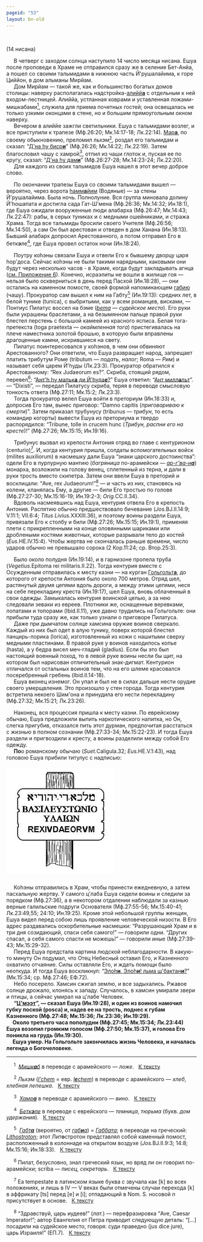 ```yaml
---
pageid: "53"
layout: bn-old
---
```


 

(14 нисана)


<p>     В четверг с заходом солнца наступило 14 число месяца нисана. Ешуа после проповеди в Храме не отправился сразу же в селение Бет-Анйа, а пошел со своими тальмидами в нижнюю часть Й'рушалайима, к горе Циййон, в дом альманы Мирйам.<br />
     Дом Мирйам — такой же, как и большинство богатых домов столицы: наверху располагалась надстройка-<a href="javascript:popUp%20(&#39;img/alijjah.gif&#39;,%20100,%2060,%20&#39;Мансарда&#39;)">алийй<strong>а</strong></a> с отдельным к ней входом-лестницей. Алиййа, устланная коврами и уставленная ложами-мишкабами<a href="#prim1" title="Мишкаб"><sup>1</sup></a><span id="1"></span>, служила для приема почетных гостей; она освещалась не только узкими оконцами в стене, но и большим прямоугольным окном наверху.<br />
     Вечером в алиййе зажгли светильники. Ешуа с тальмидами возлег, и все приступили к трапезе (Мф.26:20; Мк.14:17-18; Лк.22:14). <a href="javascript:popUp%20(&#39;img/mara.gif&#39;,%2080,%2060,%20&#39;Господин&#39;)">Мар<strong>а</strong></a>, по своему обыкновению, преломил льхэм<a href="#prim2" title="Хлеб"><sup>2</sup></a><span id="2"></span>, роздал его тальмидам и сказал: “<a href="javascript:popUp%20(&#39;img/dna_bsri.gif&#39;,%20270,%2060,%20&#39;Это%20-%20тело%20Мое&#39;)">Д'на hу биср<strong>и</strong></a>” (Мф.26:26; Мк.14:22; Лк.22:19). Затем благословил чашу с хамрой<a href="#prim3" title="Вино"><sup>3</sup></a><span id="3"></span>, отпил из чаши глоток и, пуская ее по кругу, сказал: “<a href="javascript:popUp%20(&#39;img/dna_dami.gif&#39;,%20240,%2060,%20&#39;Это%20-%20кровь%20Моя&#39;)">Д'на hу дам<strong>и</strong></a>” (Мф.26:27-28; Мк.14:23-24; Лк.22:20).<br />
     Для каждого из своих тальмидов Ешуа нашел в этот вечер доброе слово.</p>
<p>     По окончании трапезы Ешуа со своими тальмидами вышел — вероятно, через ворота <a href="javascript:popUp%20(&#39;img/hammajim.gif&#39;,%20100,%2060,%20&#39;&#39;)">hамм<strong>a</strong>йим</a> (Водяные) — за стены Й'рушалайима. Была ночь. Полнолуние. Вся группа миновала долину Й'hошапата и достигла сада Гат-Ш'мена (Мф.26:36; Мк.14:32; Ин.18:1), где Ешуа ожидали вооруженные люди алабарха (Мф.26:47; Мк.14:43; Лк.22:47): рабы, в серых туниках и с медными ошейниками, и стража Храма. Тогда все тальмиды бросили своего Учителя (Мф.26:56; Мк.14:50), а сам Он был арестован и отведен в дом Ханана (Ин.18:13). Бывший алабарх допросил Арестованного, а потом отправил Его в бетк<strong>э</strong>ле<a href="#prim4" title="Темница"><sup>4</sup></a><span id="4"></span>, где Ешуа провел остаток ночи (Ин.18:24).</p>
<p>     Поутру коhэны связали Ешуа и отвели Его к бывшему дворцу царя hор'доса. Сейчас коhэны не были такими нарядными, каковыми они будут через несколько часов - в Храме, когда будут закладывать агнца (<a href="pril_6.htm" title="Приложение 6">см. Приложение 6</a>). Конечно, исраэлиты не вошли в жилище гоя — нельзя было оскверниться в день перед Пасхой (Ин.18:28), — они остались на каменном помосте, своей формой напоминающем <a href="javascript:popUp%20(&#39;img/gabia.gif&#39;,%2090,%2060,%20&#39;Чаша&#39;)">габию</a> (чашу). Прокуратор сам вышел к ним на Габту<a href="#prim5" title="Литостротон"><sup>5</sup></a><span id="5"></span> (Ин.19:13): средних лет, в белой тунике (tunica), с выбритыми, как у всем романцев, висками, — Понтиус Пилатус воссел на бэме (<a href="javascript:popUp%20(&#39;img/bema.gif&#39;,%20110,%2050,%20&#39;&#39;)"><em>bema</em></a> — <em>судейское место</em>). Его руки были украшены браслетами, а на безымянном пальце правой руки блестел перстень с большой камеей из красного ясписа. Белая тога-претекста (toga praetexta — <em>окаймленная тога</em>) пристегивалась на плече наместника золотой брошью, в которую были вправлены драгоценные камни, искрившиеся на свету.<br />
     Пилатус поинтересовался у коhэнов, в чем они обвиняют Арестованного? Они ответили, что Ешуа развращает народ, запрещает платить трибутум Роме (tributum — <em>подать</em>, <em>налог</em>; Roma — <em>Рим</em>) и называет себя царем Й'hуды (Лк.23:3). Прокуратор обратился к Арестованному: “Rex Judaeorum es?”. Скриба, стоящий рядом, перевел<a href="#prim6" title="Знал ли Пилат арамит?"><sup>6</sup></a><span id="6"></span>: “<a href="javascript:popUp%20(&#39;img/anthh_mj.gif&#39;,%20500,%2060,%20&#39;&#39;)">Ант'h hу мальк<strong>a</strong> ди Й'hуда<strong>e</strong>?</a>” Ешуа ответил: “<a href="javascript:popUp%20(&#39;img/anth_mil.gif&#39;,%20190,%2060,%20&#39;&#39;)">Ант милл<strong>a</strong>льт</a>”. — “Dixisti”, — передал Пилатусу скриба, теряя в переводе смысловую тонкость ответа (Мф.27:11; Мк.15:2; Лк.23:3).<br />
     Тогда прокуратор велел Ешуа войти в преториум (Ин.18:33) и, допросив Его там, вынес приговор: “Damno capitis (<em>приговариваю к смерти</em>)”. Затем приказал трубунусу (tribunus — <em>трибун</em>, то есть командир когорты) вывести Ешуа из преториума и твердо распорядился: “Tribune, tolle in crucem hunc (<em>Трибун, распни его на кресте</em>)!” (Мф.27:26; Мк.15:15; Ин.19:16).</p>
<p>     Трибунус вызвал из крепости Антония отряд во главе с кентурионом (centurio)<a href="#prim7" title="Переход в аффрикату"><sup>7</sup></a><span id="7"></span>. И, когда кентурия пришла, солдаты вспомогательных войск (milites auxiliorum) в насмешку дали Ешуа “знаки царского достоинства”: одели Его в пурпурную мантию (<em>багряница</em> по-арамейски — <a href="javascript:popUp%20(&#39;img/argvana.gif&#39;,%20140,%2060,%20&#39;&#39;)"><em>ар-г'ва-н<strong>а</strong></em></a>) монарха, возложили на голову венец, сплетенный из терна, и дали в руки трость вместо скипетра. Затем они ввели Ешуа в преторий и восклицали: “Ave, rex Judaeorum!”<a href="#prim8" title="Перефразировка и вариант Евангелия от Петра"><sup>8</sup></a><span id="8"></span> — и часть из них, становясь на колени, кланялась Ему, а другие — били Его тростью по голове (Мф.27:27-30; Мк.15:16-19; Ин.19:2-3; <em>Orig.</em>CC.II.34).<br />
     Вдоволь насмеявшись над Ешуа, кентурия отвела Его в крепость Антония. Распятию обычно предшествовало бичевание (<em>Jos.</em>BJ.II.14:9; V.11:1; VII.6:4; <em>Titus Livius.</em>XXXIII.36), и поэтому воины раздели Ешуа, привязали Его к столбу и били (Мф.27:26; Мк.15:15; Ин.19:1), применяя плети с прикрепленными на конце оловянными шариками или дроблеными костями животных, которые разрывали тело до костей (<em>Eus.</em>HE.IV.15:4). Чтобы жертва не скончалась раньше времени, число ударов обычно не превышало сорока (2 Кор.11:24; ср. Втор.25:3).</p>
<p>     Было около полудня (Ин.19:14), и в гарнизоне пропела труба (<em>Vegetius.</em>Epitoma rei militaris.II.22). Тогда кентурия вместе с Осужденным отправилась к месту казни — на курган <a href="javascript:popUp%20(&#39;img/golgolth.gif&#39;,%20140,%2060,%20&#39;Голгофа&#39;)">Гольгольт<strong>а</strong></a>, до которого от крепости Антония было около 700 метров. Отряд шел, растянутый двумя цепями вдоль дороги, а между этими цепями, неся на себе перекладину креста (Ин.19:17), шел Ешуа, вновь облаченный в свои одежды. Замыкалась кентурия воинской цепью, а за нею следовали зеваки из евреев. Плотники же, оснащенные веревками, лопатами и топорами (Ibid.II.11), уже давно трудились на Гольгольте: они прибыли туда сразу же, как только узнали о приговоре Пилатуса.<br />
     Даже при дымчатом солнце хамсина оружие воинов сверкало. Каждый из них был одет в алую тунику, поверх которой блестел панцирь-лорика (lorica), изготовленный из кожи с нашитыми сверху медными пластинами. В правой руке у воинов находилось копье (hasta), а у бедра висел меч-гладий (gladius). Если бы это был настоящий военный поход, то в левой руке воины несли бы щит, на котором был нарисован отличительный знак-дигмат. Кентурион отличался от остальных воинов тем, что на его шлеме красовался посеребренный гребень (Ibid.II.14-18).<br />
     Ешуа вконец изнемог. Он упал и был не в силах дальше нести орудие своего умерщвления. Это произошло у стен города. Тогда кентурия встретила некоего Шим'она и принудила его нести перекладину (Мф.27:32; Мк.15:21; Лк.23:26).</p>
<p>     Hаконец, вся процессия пришла к месту казни. По еврейскому обычаю, Ешуа предложили выпить наркотического напитка, но Он, слегка пригубив, отказался пить этот дурман, предпочитая расстаться с жизнью в полном сознании (Мф.27:33-34; Мк.15:22-23). И тогда Ешуа раздели и пригвоздили к кресту, а воины разделили между собой Его одежду.<br />
     <strong>По</strong>о романскому обычаю (<em>Suet.</em>Caligula.32; <em>Eus.</em>HE.V.1:43), над головою Ешуа прибили титулус с надписью:<br />
</p>
<h5 id="titulus-crucis" data-align="CENTER"><img src="img/barncrxt.jpg" width="287" height="280" alt="Titulus crucis" /></h5>
<p>     Коhэны отправились в Храм, чтобы принести ежедневную, а затем пасхальную жертву. У самого ц'лаба Ешуа сидели воины и следили за порядком (Мф.27:36), а в некотором отдалении наблюдали за казнью верные галильские подруги Основателя (Мф.27:55-56; Мк.15:40-41; Лк.23:49,55; 24:10; Ин.19:25). Кроме этой небольшой группы женщин, Ешуа видел перед собою лишь проявление человеческой низости. В Его адрес раздавались оскорбительные насмешки: “Разрушающий Храм и в три дня созидающий, спаси себя самого!” — говорили одни. “Других спасал, а себя самого спасти не можешь!” — говорили иные (Мф.27:39-43; Мк.15:29-32).<br />
     Перед Ешуа предстала картина людской неблагодарности. В какую-то минуту Он подумал, что Отец Hебесный оставил Его, и Казненного охватило отчаяние. Силы оставляли Его, и ждать помощи было неоткуда. И тогда Ешуа воскликнул: “<a href="javascript:popUp%20(&#39;img/elhi_lma.gif&#39;,%20460,%2060,%20&#39;Бог%20Мой,%20Бог%20Мой,%20почему%20Ты%20Меня%20оставил?!&#39;)">Элоh<strong>и</strong>, Элоh<strong>и</strong>! льма ш'бактан<strong>и</strong>?</a>” (Мк.15:34; ср. Мф.27:46; ЕФ.72).<br />
     Hебо посерело. Хамсин сжигал землю, и все задыхались. Ржавое солнце дрожало, клонясь к западу. Случалось, в хамсин умирали звери и птицы, а сейчас умирал на ц'лабе Человек.<br />
     <strong>“<a href="javascript:popUp%20(&#39;img/tsmeeth.gif&#39;,%20120,%2060,%20&#39;Жажду!&#39;)">Ц'мэ<strong>э</strong>т</a>”, — сказал Ешуа (Ин.19:28), и один из воинов намочил губку поской (posca) и, надев ее на трость, поднес к губам Казненного (Мф.27:48; Мк.15:36; Лк.23:36; Ин.19:29).<br />
     Около третьего часа пополудни (Мф.27:45; Мк.15:34; Лк.23:44) Ешуа возопил громким голосом (Мф.27:50; Мк.15:37), и голова Его поникла на грудь (Ин.19:30).<br />
     Ешуа умер. Hа Гольгольте закончилась жизнь Человека, и началась легенда о Богочеловеке.</strong></p>
<hr />
<span id="prim1"></span> <span id="prim1"></span>
<p>     <sup>1</sup>  <a href="javascript:popUp%20(&#39;img/mishkhab.gif&#39;,%20110,%2060,%20&#39;&#39;)"><em>Мишк<strong>а</strong>б</em></a> в переводе с арамейского — <em>ложе</em>.   <a href="#1" title="Назад, к тексту">К тексту</a><br />
<span id="prim2"></span></p>
<p>     <sup>2</sup> <em>Льхэм</em> (<a href="javascript:popUp%20(&#39;img/lchem.gif&#39;,%2080,%2060,%20&#39;&#39;)"><em>l'chem</em></a> = евр. <a href="javascript:popUp%20(&#39;img/lechem.gif&#39;,%2080,%2060,%20&#39;&#39;)"><em>l<strong>e</strong>chem</em></a>) в переводе с арамейского — <em>хлеб</em>, <em>хлебная лепешка</em>.   <a href="#2" title="Назад, к тексту">К тексту</a><br />
<span id="prim3"></span></p>
<p>     <sup>3</sup>  <a href="javascript:popUp%20(&#39;img/chamra.gif&#39;,%20120,%2060,%20&#39;&#39;)"><em>Хамр<strong>а</strong></em></a> в переводе с арамейского — <em>вино</em>.   <a href="#3" title="Назад, к тексту">К тексту</a><br />
<span id="prim4"></span></p>
<p>     <sup>4</sup>  <a href="javascript:popUp%20(&#39;img/beth_kle.gif&#39;,%20170,%2060,%20&#39;&#39;)"><em>Бетк<strong>э</strong>ле</em></a> в переводе с еврейского — <em>темница</em>, <em>тюрьма</em> (букв. <em>дом удержания</em>).   <a href="#4" title="Назад, к тексту">К тексту</a><br />
<span id="prim5"></span></p>
<p>     <sup>5</sup>  <a href="javascript:popUp%20(&#39;img/gabtha.gif&#39;,%20110,%2060,%20&#39;&#39;)"><em>Габт<strong>а</strong></em></a> (вероятно, от <a href="javascript:popUp%20(&#39;img/gabia.gif&#39;,%2090,%2060,%20&#39;Чаша&#39;)"><em>габ<strong>и</strong>а</em></a>) = <a href="javascript:popUp%20(&#39;img/gabbatha.gif&#39;,%20170,%2050,%20&#39;&#39;)"><em>Габбата</em></a>; в переводе на греческий: <a href="javascript:popUp%20(&#39;img/lithostr.gif&#39;,%20240,%2050,%20&#39;&#39;)"><em>Lithostroton</em></a>; этот Лит<strong>о</strong>стротон представлял собой каменный помост, расположенный в колоннаде на открытом воздухе (<em>Jos.</em>BJ.II.9:3; 14:8; Мк.15:16; Ин.18:33).   <a href="#5" title="Назад, к тексту">К тексту</a><br />
<span id="prim6"></span></p>
<p>     <sup>6</sup> Пилат, безусловно, знал греческий язык, но вряд ли он говорил по-арамейски; scriba — <em>писец</em>, <em>секретарь</em>.   <a href="#6" title="Назад, к тексту">К тексту</a><br />
<span id="prim7"></span></p>
<p>     <sup>7</sup> Ea tempestate в латинском языке буква <em>c</em> звучала как [k] во всех положениях, и лишь в IV — V веках были отмечены случаи перехода [k] в аффрикату [ts] перед [e] и [i]; отпадающий в Nom. S. носовой <em>n</em> присутствует в основе.   <a href="#7" title="Назад, к тексту">К тексту</a><br />
<span id="prim8"></span></p>
<p>     <sup>8</sup> “Здравствуй, царь иудеев!” (<em>лат.</em>) — перефразировка “Ave, Caesar Imperator!”; автор Евангелия от Петра приводит следующую деталь: “[...] посадили на судейское место, говоря: суди праведно (jus dice jure), царь Израиля!” (ЕП.7).   <a href="#8" title="Назад, к тексту">К тексту</a><br />
</p>
<p> </p>

     



